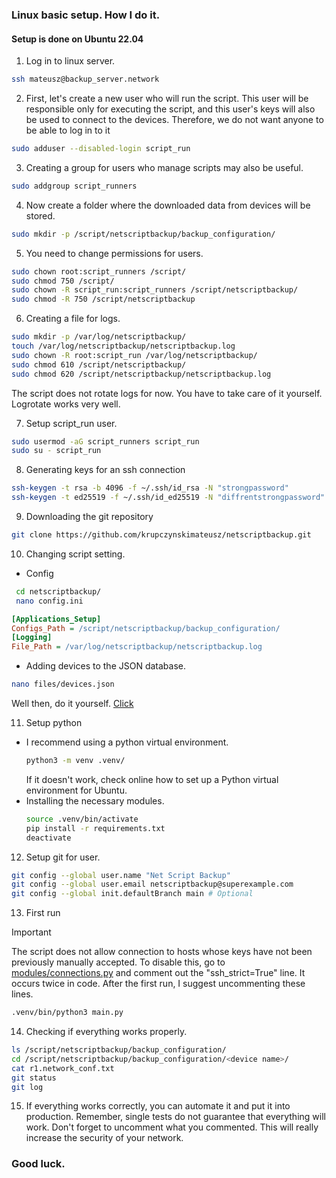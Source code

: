 
### Linux basic setup. How I do it.
#### Setup is done on Ubuntu 22.04

1. Log in to linux server.
```bash
ssh mateusz@backup_server.network
```

2. First, let's create a new user who will run the script. This user will be responsible only for executing the script, and this user's keys will also be used to connect to the devices. Therefore, we do not want anyone to be able to log in to it
```bash
sudo adduser --disabled-login script_run
```

3. Creating a group for users who manage scripts may also be useful.
```bash
sudo addgroup script_runners
```

4. Now create a folder where the downloaded data from devices will be stored.
```bash
sudo mkdir -p /script/netscriptbackup/backup_configuration/
```

5. You need to change permissions for users.
```bash
sudo chown root:script_runners /script/
sudo chmod 750 /script/
sudo chown -R script_run:script_runners /script/netscriptbackup/
sudo chmod -R 750 /script/netscriptbackup
```

6. Creating a file for logs.
```bash
sudo mkdir -p /var/log/netscriptbackup/
touch /var/log/netscriptbackup/netscriptbackup.log
sudo chown -R root:script_run /var/log/netscriptbackup/
sudo chmod 610 /script/netscriptbackup/
sudo chmod 620 /script/netscriptbackup/netscriptbackup.log
```
The script does not rotate logs for now. You have to take care of it yourself. Logrotate works very well.

7. Setup script_run user.
```bash
sudo usermod -aG script_runners script_run
sudo su - script_run
```

8. Generating keys for an ssh connection
```bash
ssh-keygen -t rsa -b 4096 -f ~/.ssh/id_rsa -N "strongpassword"
ssh-keygen -t ed25519 -f ~/.ssh/id_ed25519 -N "diffrentstrongpassword"
``` 

9. Downloading the git repository
```bash
git clone https://github.com/krupczynskimateusz/netscriptbackup.git
````

10. Changing script setting.
- Config
 ```bash
  cd netscriptbackup/
  nano config.ini
  ```
  ```ini
  [Applications_Setup]
  Configs_Path = /script/netscriptbackup/backup_configuration/
  [Logging]
  File_Path = /var/log/netscriptbackup/netscriptbackup.log
  ```

- Adding devices to the JSON database.
```bash
nano files/devices.json
```
  
Well then, do it yourself. [Click](./docs/doc_devices_file.md)

11. Setup python
- I recommend using a python virtual environment.
  ```bash
  python3 -m venv .venv/
  ```
  If it doesn't work, check online how to set up a Python virtual environment for Ubuntu.
- Installing the necessary modules.
  ```bash
  source .venv/bin/activate
  pip install -r requirements.txt
  deactivate
  ```

12. Setup git for user.
```bash
git config --global user.name "Net Script Backup"  
git config --global user.email netscriptbackup@superexample.com 
git config --global init.defaultBranch main # Optional
```

13. First run
> [!IMPORTANT]
> The script does not allow connection to hosts whose keys have not been previously manually accepted.
> To disable this, go to [modules/connections.py](./modules/connections.py) and comment out the "ssh_strict=True" line. It occurs twice in code.
> After the first run, I suggest uncommenting these lines.

  ```bash
  .venv/bin/python3 main.py
  ```

14. Checking if everything works properly.
```bash
ls /script/netscriptbackup/backup_configuration/
cd /script/netscriptbackup/backup_configuration/<device name>/ 
cat r1.network_conf.txt
git status
git log
```

15. If everything works correctly, you can automate it and put it into production. Remember, single tests do not guarantee that everything will work. Don't forget to uncomment what you commented. This will really increase the security of your network. 

### Good luck.
